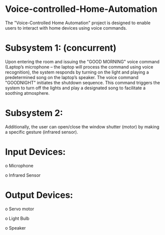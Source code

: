 # Voice-controlled-Home-Automation
The "Voice-Controlled Home Automation" project is designed to enable users to interact with home devices using voice commands.


# Subsystem 1: (concurrent)


Upon entering the room and issuing the "GOOD MORNING" voice command (Laptop’s microphone – the laptop will process the command using voice recognition), the system responds by turning on the light
  and playing a predetermined song on the laptop’s speaker. The voice command "GOODNIGHT" initiates the shutdown sequence. This command triggers the system
  to turn off the lights and play a designated song to facilitate a soothing atmosphere.



# Subsystem 2:


 Additionally, the user can open/close the window shutter (motor) by making a specific gesture (infrared sensor).

# Input Devices:


o Microphone


o Infrared Sensor


# Output Devices:


o Servo motor


o Light Bulb


o Speaker
